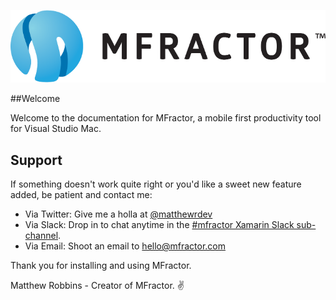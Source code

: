 ![mfractor logo](img/logo-horizontal.png)

##Welcome

Welcome to the documentation for MFractor, a mobile first productivity tool for Visual Studio Mac.

## Support

If something doesn't work quite right or you'd like a sweet new feature added, be patient and contact me:

 * Via Twitter: Give me a holla at [@matthewrdev](https://twitter.com/matthewrdev)
 * Via Slack: Drop in to chat anytime in the [#mfractor Xamarin Slack sub-channel](https://xamarinchat.slack.com/archives/mfractor).
 * Via Email: Shoot an email to hello@mfractor.com

Thank you for installing and using MFractor.

Matthew Robbins - Creator of MFractor. ✌️
